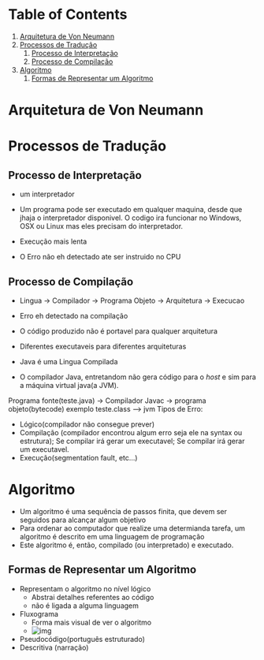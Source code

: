 
# Table of Contents

1.  [Arquitetura de Von Neumann](#org4601a38)
2.  [Processos de Tradução](#orgcbc5162)
    1.  [Processo de Interpretação](#orgcb8216b)
    2.  [Processo de Compilação](#org204be70)
3.  [Algoritmo](#org2485968)
    1.  [Formas de Representar um Algoritmo](#orgc580fd2)



<a id="org4601a38"></a>

# Arquitetura de Von Neumann


<a id="orgcbc5162"></a>

# Processos de Tradução


<a id="orgcb8216b"></a>

## Processo de Interpretação

-   um interpretador

-   Um programa pode ser executado em qualquer maquina, desde que jhaja o interpretador disponivel. O codigo ira funcionar no Windows, OSX ou Linux mas eles precisam do interpretador.

-   Execução mais lenta

-   O Erro não eh detectado ate ser instruido no CPU


<a id="org204be70"></a>

## Processo de Compilação

-   Lingua -> Compilador -> Programa Objeto -> Arquitetura -> Execucao
-   Erro eh detectado na compilação
-   O código produzido não é portavel para qualquer arquitetura
-   Diferentes executaveis para diferentes arquiteturas

-   Java é uma Lingua Compilada
-   O compilador Java, entretandom não gera código para o *host* e sim para a máquina virtual java(a JVM).

Programa fonte(teste.java) -> Compilador Javac -> programa objeto(bytecode) exemplo teste.class &#x2013;> jvm
Tipos de Erro:

-   Lógico(compilador não consegue prever)
-   Compilação (compilador encontrou algum erro seja ele na syntax ou estrutura); Se compilar irá gerar um executavel; Se compilar irá gerar um executavel.
-   Execução(segmentation fault, etc&#x2026;)


<a id="org2485968"></a>

# Algoritmo

-   Um algoritmo é uma sequência de passos finita, que devem ser seguidos para alcançar algum objetivo
-   Para ordenar ao computador que realize uma determianda tarefa, um algoritmo é descrito em uma linguagem de programação
-   Este algoritmo é, então, compilado (ou interpretado) e executado.


<a id="orgc580fd2"></a>

## Formas de Representar um Algoritmo

-   Representam o algoritmo no nível lógico
    -   Abstrai detalhes referentes ao código
    -   não é ligada a alguma linguagem
-   Fluxograma
    -   Forma mais visual de ver o algoritmo
    -   ![img](./fluxo.png)
-   Pseudocódigo(português estruturado)
-   Descritiva (narração)


